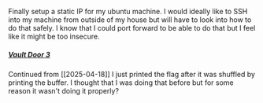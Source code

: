 Finally setup a static IP for my ubuntu machine. I would ideally like to SSH into my machine from outside of my house but will have to look into how to do that safely. I know that I could port forward to be able to do that but I feel like it might be too insecure.
##### [Vault Door 3](https://play.picoctf.org/practice/challenge/60?difficulty=2&page=13&solved=1)
Continued from [[2025-04-18]]
I just printed the flag after it was shuffled by printing the buffer. 
I thought that I was doing that before but for some reason it wasn't doing it properly?

